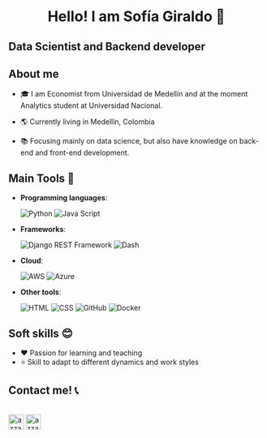<h1 align="center">Hello! I am Sofía Giraldo 👋</h1>

<h2 align="left">Data Scientist and Backend developer</h2>


## About me

- 🎓 I am Economist from Universidad de Medellín and at the moment Analytics student at Universidad Nacional.

- 🌎 Currently living in Medellín, Colombia

- 📚 Focusing mainly on data science, but also have knowledge on back-end and front-end development.

## Main Tools 🧰

- **Programming languages**:

    ![Python](https://img.shields.io/badge/Python-3776AB?style=for-the-badge&logo=python&logoColor=white)
    ![Java Script](https://img.shields.io/badge/JavaScript-F7DF1E?style=for-the-badge&logo=javascript&logoColor=black)

- **Frameworks**:

    ![Django REST Framework](https://img.shields.io/badge/Django-092E20?style=for-the-badge&logo=django&logoColor=white)
    ![Dash](https://img.shields.io/badge/Dash-0080FF?style=for-the-badge&logo=dash&logoColor=white)

- **Cloud**:

    ![AWS](https://img.shields.io/badge/AWS-232F3E?style=for-the-badge&logo=amazon-aws&logoColor=white&labelColor=101010)
    ![Azure](https://img.shields.io/badge/Azure-0089D6?style=for-the-badge&logo=microsoft-azure&logoColor=white)

- **Other tools**:

  ![HTML](https://img.shields.io/badge/HTML-E34F26?style=for-the-badge&logo=html5&logoColor=white)
  ![CSS](https://img.shields.io/badge/CSS-1572B6?style=for-the-badge&logo=css3&logoColor=white)
  ![GitHub](https://img.shields.io/badge/GitHub-100000?style=for-the-badge&logo=github&logoColor=white)
  ![Docker](https://img.shields.io/badge/Docker-2496ED?style=for-the-badge&logo=docker&logoColor=white)

## Soft skills 😊

- ❤️ Passion for learning and teaching
- ⭐ Skill to adapt to different dynamics and work styles

## Contact me! 📞

<p align="left">
      <br/>
      <a href="https://www.linkedin.com/in/yackelin-sof%C3%ADa-giraldo-casta%C3%B1o/" target="blank"><img align="center"
         src="https://img.shields.io/badge/linkedin-%231DA1F2.svg?style=for-the-badge&logo=linkedin&logoColor=white"
         alt="azzar" height="30"/></a>
      <a href="mailto:giraldosofia481@gmail.com" target="blank"><img align="center"
         src="https://img.shields.io/badge/gmail-EA4335.svg?style=for-the-badge&logo=gmail&logoColor=white"
         alt="azzar" height="30"/></a>
</p>